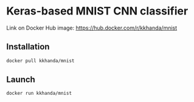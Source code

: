 # Keras-based MNIST CNN classifier
Link on Docker Hub image: https://hub.docker.com/r/kkhanda/mnist

## Installation
```bash
docker pull kkhanda/mnist
```

## Launch
```bash
docker run kkhanda/mnist
```